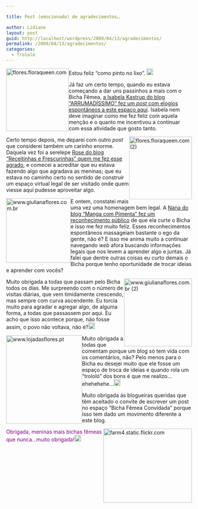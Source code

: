 ```yaml
---

title: Post (emocionado) de agradecimentos…

author: Lidiane
layout: post
guid: http://localhost/wordpress/2009/04/13/agradecimentos/
permalink: /2009/04/13/agradecimentos/
categories:
  - Trololó
---
```

[<img style="display: inline; margin-left: 0; margin-right: 0; border-width: 0;" title="flores.floraqueen.com" src="http://www.trololodemulher.com.br/blog/wp-content/uploads/2009/04/floresfloraqueencom-thumb.jpg" border="0" alt="flores.floraqueen.com" width="170" height="170" align="left" />](http://www.trololodemulher.com.br/blog/wp-content/uploads/2009/04/floresfloraqueencom.jpg) Estou feliz “como pinto no lixo”. [<img style="display: inline;" title="clip_image001" src="http://www.trololodemulher.com.br/blog/wp-content/uploads/2009/04/clip-image001-thumb12.gif" alt="clip_image001" width="18" height="18" />](http://www.trololodemulher.com.br/blog/wp-content/uploads/2009/04/clip-image00127.gif)

Já faz um certo tempo, quando eu estava começando a dar uns passinhos a mais com o Bicha Fêmea, <a href="http://arrumadissimoecia.blogspot.com/2009/01/um-blog-especial.html" target="_blank">a Isabela Kastrup do blog “ARRUMADÍSSIMO” fez um <em>post</em> com elogios espontâneos a este espaço aqui</a>. Isabela nem deve imaginar como me fez feliz com aquela menção e o quanto me incentivou a continuar com essa atividade que gosto tanto.

[<img style="display: inline; margin-left: 0; margin-right: 0; border-width: 0;" title="flores.floraqueen.com (2)" src="http://www.trololodemulher.com.br/blog/wp-content/uploads/2009/04/floresfloraqueencom2-thumb.jpg" border="0" alt="flores.floraqueen.com (2)" width="170" height="170" align="right" />](http://www.trololodemulher.com.br/blog/wp-content/uploads/2009/04/floresfloraqueencom2.jpg) Certo tempo depois, me deparei com outro _post_ que considerei também um carinho enorme. Daquela vez foi a serelepe <a href="http://receitinhasefrescurinhas.blogspot.com/2009/02/outro-dia-procurando-sites-e-blogs-de.html" target="_blank">Rose do blog “Receitinhas e Frescurinhas” quem me fez esse agrado</a>, e comecei a acreditar que eu estava fazendo algo que agradava as meninas; que eu estava no caminho certo no sentido de construir um espaço virtual legal de ser visitado onde quem viesse aqui pudesse aproveitar algo.

[<img style="display: inline; margin-left: 0; margin-right: 0; border-width: 0;" title="www.giulianaflores.com.br" src="http://www.trololodemulher.com.br/blog/wp-content/uploads/2009/04/wwwgiulianaflorescombr-thumb.jpg" border="0" alt="www.giulianaflores.com.br" width="175" height="175" align="left" />](http://www.trololodemulher.com.br/blog/wp-content/uploads/2009/04/wwwgiulianaflorescombr.jpg) E ontem, constatei mais uma vez uma homenagem bem legal. A <a href="http://mangacompimenta.blogspot.com/2009/04/mas-da-licenca-que-eu-sou-bicha-femea.html" target="_blank">Nana do blog “Manga com Pimenta” fez um reconhecimento público</a> de que ela curte o Bicha e isso me fez muito feliz. Esses reconhecimentos espontâneos massageiam bastante o ego da gente, não é? E isso me anima muito a continuar navegando _web_ afora buscando informações legais que nos levem a aprender algo e juntas. Já falei que dentre outras coisas eu curto demais o Bicha porque tenho oportunidade de trocar ideias e aprender com vocês?

[<img style="display: inline; margin-left: 0; margin-right: 0; border-width: 0;" title="www.giulianaflores.com.br (2)" src="http://www.trololodemulher.com.br/blog/wp-content/uploads/2009/04/wwwgiulianaflorescombr2-thumb.jpg" border="0" alt="www.giulianaflores.com.br (2)" width="184" height="184" align="right" />](http://www.trololodemulher.com.br/blog/wp-content/uploads/2009/04/wwwgiulianaflorescombr2.jpg) Muito obrigada a todas que passam pelo Bicha todos os dias. Me surpreendo com o número de visitas diárias, que vem timidamente crescendo, mas sempre com curva ascendente. Eu torcia muito para agradar e agregar algo, de alguma forma, a todas que passassem por aqui. Eu acho que isso acontece porque, não fosse assim, o povo não voltava, não é?[<img style="display: inline;" title="clip_image001[4]" src="http://www.trololodemulher.com.br/blog/wp-content/uploads/2009/04/clip-image0014-thumb8.gif" alt="clip_image001[4]" width="18" height="18" />](http://www.trololodemulher.com.br/blog/wp-content/uploads/2009/04/clip-image00149.gif)

[<img style="display: inline; margin-left: 0; margin-right: 0; border-width: 0;" title="www.lojadasflores.pt" src="http://www.trololodemulher.com.br/blog/wp-content/uploads/2009/04/wwwlojadasflorespt-thumb.jpg" border="0" alt="www.lojadasflores.pt" width="206" height="240" align="left" />](http://www.trololodemulher.com.br/blog/wp-content/uploads/2009/04/wwwlojadasflorespt.jpg) Muito obrigada a todas que comentam porque um blog só tem vida com os comentários, não? Pelo menos para o Bicha eu desejei muito que ele fosse um espaço de troca de ideias e quando rola um “trololó” dos bons é que me realizo…ehehehehe…[<img style="display: inline;" title="clip_image001[6]" src="http://www.trololodemulher.com.br/blog/wp-content/uploads/2009/04/clip-image0016-thumb8.gif" alt="clip_image001[6]" width="18" height="18" />](http://www.trololodemulher.com.br/blog/wp-content/uploads/2009/04/clip-image00168.gif)

Muito obrigada ás blogueiras queridas que têm aceitado o convite de escrever um post no espaço “Bicha Fêmea Convidada” porque isso tem dado um movimento diferente a este blog.

[<img style="display: inline; margin-left: 0; margin-right: 0; border-width: 0;" title="farm4.static.flickr.com" src="http://www.trololodemulher.com.br/blog/wp-content/uploads/2009/04/farm4staticflickrcom-thumb.jpg" border="0" alt="farm4.static.flickr.com" width="240" height="201" align="right" />](http://www.trololodemulher.com.br/blog/wp-content/uploads/2009/04/farm4staticflickrcom.jpg)

<span style="color: #800080;">Obrigada, meninas mais bichas fêmeas que nunca…muito obrigada!</span>[<span style="color: #800080;"><img style="display: inline;" title="clip_image001[8]" src="http://www.trololodemulher.com.br/blog/wp-content/uploads/2009/04/clip-image0018-thumb5.gif" alt="clip_image001[8]" width="18" height="18" /></span>](http://www.trololodemulher.com.br/blog/wp-content/uploads/2009/04/clip-image00185.gif)